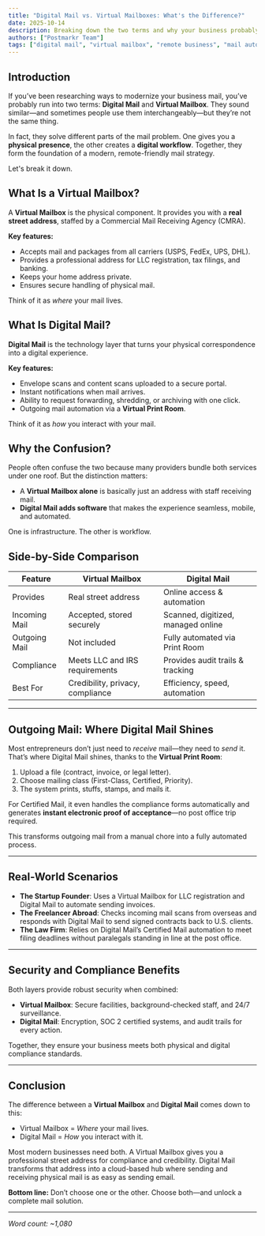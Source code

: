 ```yaml
---
title: "Digital Mail vs. Virtual Mailboxes: What's the Difference?"
date: 2025-10-14
description: Breaking down the two terms and why your business probably needs both.
authors: ["Postmarkr Team"]
tags: ["digital mail", "virtual mailbox", "remote business", "mail automation"]
---
```


## Introduction

If you’ve been researching ways to modernize your business mail, you’ve probably run into two terms: **Digital Mail** and **Virtual Mailbox**. They sound similar—and sometimes people use them interchangeably—but they’re not the same thing.  

In fact, they solve different parts of the mail problem. One gives you a **physical presence**, the other creates a **digital workflow**. Together, they form the foundation of a modern, remote-friendly mail strategy.  

Let's break it down.  

## What Is a Virtual Mailbox?

A **Virtual Mailbox** is the physical component. It provides you with a **real street address**, staffed by a Commercial Mail Receiving Agency (CMRA).  

**Key features:**  
- Accepts mail and packages from all carriers (USPS, FedEx, UPS, DHL).  
- Provides a professional address for LLC registration, tax filings, and banking.  
- Keeps your home address private.  
- Ensures secure handling of physical mail.  

Think of it as *where* your mail lives.  

## What Is Digital Mail?

**Digital Mail** is the technology layer that turns your physical correspondence into a digital experience.  

**Key features:**  
- Envelope scans and content scans uploaded to a secure portal.  
- Instant notifications when mail arrives.  
- Ability to request forwarding, shredding, or archiving with one click.  
- Outgoing mail automation via a **Virtual Print Room**.  

Think of it as *how* you interact with your mail.  

## Why the Confusion?

People often confuse the two because many providers bundle both services under one roof. But the distinction matters:  

- A **Virtual Mailbox alone** is basically just an address with staff receiving mail.  
- **Digital Mail adds software** that makes the experience seamless, mobile, and automated.  

One is infrastructure. The other is workflow.  

## Side-by-Side Comparison

| Feature | Virtual Mailbox | Digital Mail |
|---------|-----------------|--------------|
| Provides | Real street address | Online access & automation |
| Incoming Mail | Accepted, stored securely | Scanned, digitized, managed online |
| Outgoing Mail | Not included | Fully automated via Print Room |
| Compliance | Meets LLC and IRS requirements | Provides audit trails & tracking |
| Best For | Credibility, privacy, compliance | Efficiency, speed, automation |

---

## Outgoing Mail: Where Digital Mail Shines

Most entrepreneurs don’t just need to *receive* mail—they need to *send* it. That’s where Digital Mail shines, thanks to the **Virtual Print Room**:  

1. Upload a file (contract, invoice, or legal letter).  
2. Choose mailing class (First-Class, Certified, Priority).  
3. The system prints, stuffs, stamps, and mails it.  

For Certified Mail, it even handles the compliance forms automatically and generates **instant electronic proof of acceptance**—no post office trip required.  

This transforms outgoing mail from a manual chore into a fully automated process.  

---

## Real-World Scenarios

- **The Startup Founder**: Uses a Virtual Mailbox for LLC registration and Digital Mail to automate sending invoices.  
- **The Freelancer Abroad**: Checks incoming mail scans from overseas and responds with Digital Mail to send signed contracts back to U.S. clients.  
- **The Law Firm**: Relies on Digital Mail’s Certified Mail automation to meet filing deadlines without paralegals standing in line at the post office.  

---

## Security and Compliance Benefits

Both layers provide robust security when combined:  

- **Virtual Mailbox**: Secure facilities, background-checked staff, and 24/7 surveillance.  
- **Digital Mail**: Encryption, SOC 2 certified systems, and audit trails for every action.  

Together, they ensure your business meets both physical and digital compliance standards.  

---

## Conclusion

The difference between a **Virtual Mailbox** and **Digital Mail** comes down to this:  
- Virtual Mailbox = *Where* your mail lives.  
- Digital Mail = *How* you interact with it.  

Most modern businesses need both. A Virtual Mailbox gives you a professional street address for compliance and credibility. Digital Mail transforms that address into a cloud-based hub where sending and receiving physical mail is as easy as sending email.  

**Bottom line:** Don’t choose one or the other. Choose both—and unlock a complete mail solution.  

---
*Word count: ~1,080*
